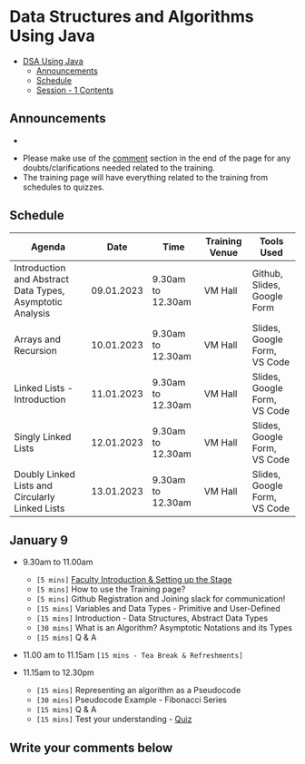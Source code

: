 # Data Structures and Algorithms Using Java

- [DSA Using Java](#dsa-using-java)
  - [Announcements](#announcements)
  - [Schedule](#schedule)
  - [Session - 1 Contents](#january-1)

## Announcements

<script>
  var countDownDate = new Date("Jan 09, 2023 09:30:00").getTime();
  var myfunc = setInterval(function() {
    var now = new Date().getTime();
    var timeleft = countDownDate - now;
        
    // Calculating the days, hours, minutes and seconds left
    var days = Math.floor(timeleft / (1000 * 60 * 60 * 24));
    var hours = Math.floor((timeleft % (1000 * 60 * 60 * 24)) / (1000 * 60 * 60));
    var minutes = Math.floor((timeleft % (1000 * 60 * 60)) / (1000 * 60));
    var seconds = Math.floor((timeleft % (1000 * 60)) / 1000);

    document.getElementById("time").innerHTML = 'The Training starts in ' + days + ' days ' + hours + ' hours ' + minutes + ' minutes ' + seconds + ' seconds <br /> <br />';
  },1000);
</script>

<div>
  <ul>
    <li id='time'></li>
  </ul>
</div>

- Please make use of the [comment](#write-your-comments-below) section in the end of the page for any doubts/clarifications needed related to the training.
- The training page will have everything related to the training from schedules to quizzes.

## Schedule

| Agenda                                                    | Date       | Time              | Training Venue | Tools Used                   |
| --------------------------------------------------------- | ---------- | ----------------- | -------------- | ---------------------------- |
| Introduction and Abstract Data Types, Asymptotic Analysis | 09.01.2023 | 9.30am to 12.30am | VM Hall        | Github, Slides, Google Form  |
| Arrays and Recursion                                      | 10.01.2023 | 9.30am to 12.30am | VM Hall        | Slides, Google Form, VS Code |
| Linked Lists - Introduction                               | 11.01.2023 | 9.30am to 12.30am | VM Hall        | Slides, Google Form, VS Code |
| Singly Linked Lists                                       | 12.01.2023 | 9.30am to 12.30am | VM Hall        | Slides, Google Form, VS Code |
| Doubly Linked Lists and Circularly Linked Lists           | 13.01.2023 | 9.30am to 12.30am | VM Hall        | Slides, Google Form, VS Code |

## January 9

- 9.30am to 11.00am

  - `[5 mins]` [Faculty Introduction & Setting up the Stage](faculty.md)
  - `[5 mins]` How to use the Training page?
  - `[5 mins]` Github Registration and Joining slack for communication!
  - `[15 mins]` Variables and Data Types - Primitive and User-Defined
  - `[15 mins]` Introduction - Data Structures, Abstract Data Types
  - `[30 mins]` What is an Algorithm? Asymptotic Notations and its Types
  - `[15 mins]` Q & A

- 11.00 am to 11.15am `[15 mins - Tea Break & Refreshments]`

- 11.15am to 12.30pm
  - `[15 mins]` Representing an algorithm as a Pseudocode
  - `[30 mins]` Pseudocode Example - Fibonacci Series
  - `[15 mins]` Q & A
  - `[15 mins]` Test your understanding - [Quiz](https://forms.gle/VQDWiFv6GxRRofS69)

<!-- ## Pattern of the Test

| Section           | Questions    | Time    |
| ----------------- | ------------ | ------- |
| Programming Logic | 10 Questions | 15 Mins |
| Hands-On Coding   | 1 Question   | 15 Mins |
| Hands-On Coding   | 1 Questions  | 30 Mins | -->

## Write your comments below

<script 
        async
        src="https://utteranc.es/client.js"
        repo="casrvs/casrvs.github.io"
        issue-term="title"
        theme="github-light"
        crossorigin="anonymous"
></script>
